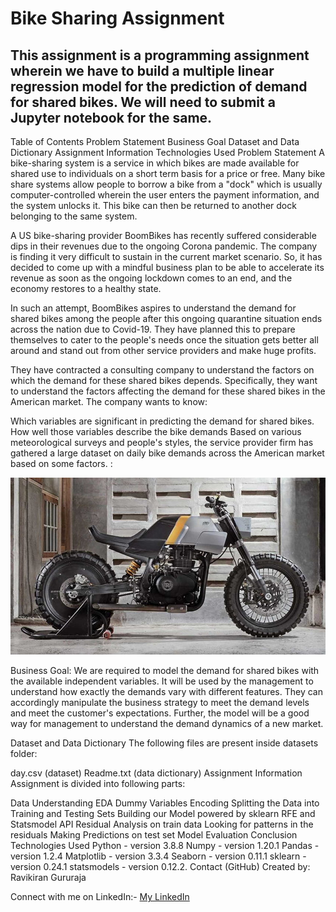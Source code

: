 # Bike Sharing Assignment</h>

## This assignment is a programming assignment wherein we have to build a multiple linear regression model for the prediction of demand for shared bikes. We will need to submit a Jupyter notebook for the same.

Table of Contents
Problem Statement
Business Goal
Dataset and Data Dictionary
Assignment Information
Technologies Used
Problem Statement
A bike-sharing system is a service in which bikes are made available for shared use to individuals on a short term basis for a price or free. Many bike share systems allow people to borrow a bike from a "dock" which is usually computer-controlled wherein the user enters the payment information, and the system unlocks it. This bike can then be returned to another dock belonging to the same system.

A US bike-sharing provider BoomBikes has recently suffered considerable dips in their revenues due to the ongoing Corona pandemic. The company is finding it very difficult to sustain in the current market scenario. So, it has decided to come up with a mindful business plan to be able to accelerate its revenue as soon as the ongoing lockdown comes to an end, and the economy restores to a healthy state.

In such an attempt, BoomBikes aspires to understand the demand for shared bikes among the people after this ongoing quarantine situation ends across the nation due to Covid-19. They have planned this to prepare themselves to cater to the people's needs once the situation gets better all around and stand out from other service providers and make huge profits.

They have contracted a consulting company to understand the factors on which the demand for these shared bikes depends. Specifically, they want to understand the factors affecting the demand for these shared bikes in the American market. The company wants to know:

Which variables are significant in predicting the demand for shared bikes.
How well those variables describe the bike demands
Based on various meteorological surveys and people's styles, the service provider firm has gathered a large dataset on daily bike demands across the American market based on some factors. :

<center> <img src= "img/favourite_bike.jpg" alt="Ravikiran Gururaja"> </center>

Business Goal:
We are required to model the demand for shared bikes with the available independent variables. It will be used by the management to understand how exactly the demands vary with different features. They can accordingly manipulate the business strategy to meet the demand levels and meet the customer's expectations. Further, the model will be a good way for management to understand the demand dynamics of a new market.

Dataset and Data Dictionary
The following files are present inside datasets folder:

day.csv (dataset)
Readme.txt (data dictionary)
Assignment Information
Assignment is divided into following parts:

Data Understanding
EDA
Dummy Variables Encoding
Splitting the Data into Training and Testing Sets
Building our Model powered by sklearn RFE and Statsmodel API
Residual Analysis on train data
Looking for patterns in the residuals
Making Predictions on test set
Model Evaluation
Conclusion
Technologies Used
Python - version 3.8.8
Numpy - version 1.20.1
Pandas - version 1.2.4
Matplotlib - version 3.3.4
Seaborn - version 0.11.1
sklearn - version 0.24.1
statsmodels - version 0.12.2.
Contact (GitHub)
Created by:
Ravikiran Gururaja

Connect with me on LinkedIn:-
<a href="https://www.linkedin.com/in/g-ravikiran-650926274//">  My LinkedIn  </a>
